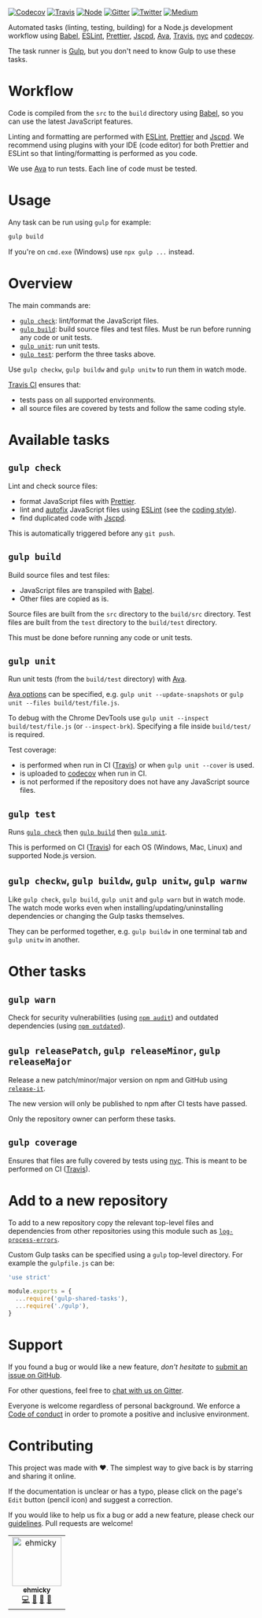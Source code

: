 [![Codecov](https://img.shields.io/codecov/c/github/ehmicky/gulp-shared-tasks.svg?label=tested&logo=codecov)](https://codecov.io/gh/ehmicky/gulp-shared-tasks)
[![Travis](https://img.shields.io/badge/cross-platform-4cc61e.svg?logo=travis)](https://travis-ci.org/ehmicky/gulp-shared-tasks)
[![Node](https://img.shields.io/node/v/gulp-shared-tasks.svg?logo=node.js)](https://www.npmjs.com/package/gulp-shared-tasks)
[![Gitter](https://img.shields.io/gitter/room/ehmicky/gulp-shared-tasks.svg?logo=gitter)](https://gitter.im/ehmicky/gulp-shared-tasks)
[![Twitter](https://img.shields.io/badge/%E2%80%8B-twitter-4cc61e.svg?logo=twitter)](https://twitter.com/intent/follow?screen_name=ehmicky)
[![Medium](https://img.shields.io/badge/%E2%80%8B-medium-4cc61e.svg?logo=medium)](https://medium.com/@ehmicky)

Automated tasks (linting, testing, building) for a Node.js development workflow
using [Babel](https://babeljs.io/), [ESLint](https://eslint.org/),
[Prettier](https://prettier.io/), [Jscpd](https://github.com/kucherenko/jscpd),
[Ava](https://github.com/avajs/ava), [Travis](https://travis-ci.org/),
[nyc](https://github.com/istanbuljs/nyc) and [codecov](https://codecov.io/).

The task runner is [Gulp](https://gulpjs.com/), but you don't need to know Gulp
to use these tasks.

# Workflow

Code is compiled from the `src` to the `build` directory using
[Babel](https://babeljs.io/), so you can use the latest JavaScript features.

Linting and formatting are performed with [ESLint](https://eslint.org/),
[Prettier](https://prettier.io/) and
[Jscpd](https://github.com/kucherenko/jscpd). We recommend using plugins with
your IDE (code editor) for both Prettier and ESLint so that linting/formatting
is performed as you code.

We use [Ava](https://github.com/avajs/ava) to run tests. Each line of code must
be tested.

# Usage

Any task can be run using `gulp` for example:

```bash
gulp build
```

If you're on `cmd.exe` (Windows) use `npx gulp ...` instead.

# Overview

The main commands are:

- [`gulp check`](#gulp-check): lint/format the JavaScript files.
- [`gulp build`](#gulp-build): build source files and test files. Must be run
  before running any code or unit tests.
- [`gulp unit`](#gulp-unit): run unit tests.
- [`gulp test`](#gulp-test): perform the three tasks above.

Use `gulp checkw`, `gulp buildw` and `gulp unitw` to run them in watch mode.

[Travis CI](https://travis-ci.org/) ensures that:

- tests pass on all supported environments.
- all source files are covered by tests and follow the same coding style.

# Available tasks

## `gulp check`

Lint and check source files:

- format JavaScript files with [Prettier](https://prettier.io/).
- lint and
  [autofix](https://eslint.org/docs/user-guide/command-line-interface#fixing-problems)
  JavaScript files using [ESLint](https://eslint.org/) (see the
  [coding style](https://github.com/ehmicky/eslint-config-standard-prettier-fp)).
- find duplicated code with [Jscpd](https://github.com/kucherenko/jscpd).

This is automatically triggered before any `git push`.

## `gulp build`

Build source files and test files:

- JavaScript files are transpiled with [Babel](https://babeljs.io/).
- Other files are copied as is.

Source files are built from the `src` directory to the `build/src` directory.
Test files are built from the `test` directory to the `build/test` directory.

This must be done before running any code or unit tests.

## `gulp unit`

Run unit tests (from the `build/test` directory) with
[Ava](https://github.com/avajs/ava).

[Ava options](https://github.com/avajs/ava/blob/master/docs/05-command-line.md)
can be specified, e.g. `gulp unit --update-snapshots` or
`gulp unit --files build/test/file.js`.

To debug with the Chrome DevTools use `gulp unit --inspect build/test/file.js`
(or `--inspect-brk`). Specifying a file inside `build/test/` is required.

Test coverage:

- is performed when run in CI ([Travis](https://travis-ci.org/)) or when
  `gulp unit --cover` is used.
- is uploaded to [codecov](https://codecov.io/) when run in CI.
- is not performed if the repository does not have any JavaScript source files.

## `gulp test`

Runs [`gulp check`](#gulp-check) then [`gulp build`](#gulp-build) then
[`gulp unit`](#gulp-unit).

This is performed on CI ([Travis](https://travis-ci.org/)) for each OS (Windows,
Mac, Linux) and supported Node.js version.

## `gulp checkw`, `gulp buildw`, `gulp unitw`, `gulp warnw`

Like `gulp check`, `gulp build`, `gulp unit` and `gulp warn` but in watch mode.
The watch mode works even when installing/updating/uninstalling dependencies or
changing the Gulp tasks themselves.

They can be performed together, e.g. `gulp buildw` in one terminal tab and
`gulp unitw` in another.

# Other tasks

## `gulp warn`

Check for security vulnerabilities (using
[`npm audit`](https://docs.npmjs.com/cli/audit)) and outdated dependencies
(using [`npm outdated`](https://docs.npmjs.com/cli/outdated)).

## `gulp releasePatch`, `gulp releaseMinor`, `gulp releaseMajor`

Release a new patch/minor/major version on npm and GitHub using
[`release-it`](https://github.com/webpro/release-it).

The new version will only be published to npm after CI tests have passed.

Only the repository owner can perform these tasks.

## `gulp coverage`

Ensures that files are fully covered by tests using
[nyc](https://github.com/istanbuljs/nyc). This is meant to be performed on CI
([Travis](https://travis-ci.org/)).

# Add to a new repository

To add to a new repository copy the relevant top-level files and dependencies
from other repositories using this module such as
[`log-process-errors`](https://github.com/ehmicky/log-process-errors).

Custom Gulp tasks can be specified using a `gulp` top-level directory. For
example the `gulpfile.js` can be:

<!-- eslint-disable node/no-unpublished-require, global-require -->

```js
'use strict'

module.exports = {
  ...require('gulp-shared-tasks'),
  ...require('./gulp'),
}
```

# Support

If you found a bug or would like a new feature, _don't hesitate_ to
[submit an issue on GitHub](../../issues).

For other questions, feel free to
[chat with us on Gitter](https://gitter.im/ehmicky/gulp-shared-tasks).

Everyone is welcome regardless of personal background. We enforce a
[Code of conduct](CODE_OF_CONDUCT.md) in order to promote a positive and
inclusive environment.

# Contributing

This project was made with ❤️. The simplest way to give back is by starring and
sharing it online.

If the documentation is unclear or has a typo, please click on the page's `Edit`
button (pencil icon) and suggest a correction.

If you would like to help us fix a bug or add a new feature, please check our
[guidelines](CONTRIBUTING.md). Pull requests are welcome!

<!-- Thanks goes to our wonderful contributors: -->

<!-- ALL-CONTRIBUTORS-LIST:START -->
<!-- prettier-ignore -->
<table><tr><td align="center"><a href="https://twitter.com/ehmicky"><img src="https://avatars2.githubusercontent.com/u/8136211?v=4" width="100px;" alt="ehmicky"/><br /><sub><b>ehmicky</b></sub></a><br /><a href="https://github.com/ehmicky/gulp-shared-tasks/commits?author=ehmicky" title="Code">💻</a> <a href="#design-ehmicky" title="Design">🎨</a> <a href="#ideas-ehmicky" title="Ideas, Planning, & Feedback">🤔</a> <a href="https://github.com/ehmicky/gulp-shared-tasks/commits?author=ehmicky" title="Documentation">📖</a></td></tr></table>

<!-- ALL-CONTRIBUTORS-LIST:END -->
